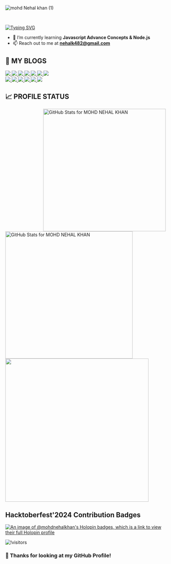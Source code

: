 ![mohd Nehal khan (1)](https://github.com/MOHDNEHALKHAN/MOHDNEHALKHAN/assets/125626654/8212ad8b-faf5-4e5c-8f7e-c4ee1ec81763)

</br>

[![Typing SVG](https://readme-typing-svg.herokuapp.com?font=Fira+Code&weight=500&pause=1000&color=4BB3CC&background=FFFFFF00&width=435&lines=Hello%F0%9F%91%8B%2C+I'm+Mohd+Nehal+Khan;A+self+taught+Frontend+Developer)](https://git.io/typing-svg)

<!-- <h3 align="left" color="black" font-family = "jaro">Hello👋, I'm Mohd Nehal Khan</h3> -->

- 🌱 I’m currently learning **Javascript Advance Concepts & Node.js**
- 📫 Reach out to me at **nehalk482@gmail.com**

<!--
## 🌏 **CONNECT WITH ME**

<a href="https://www.linkedin.com/in/mohd-nehal-khan-50a688245/"> 
    <img src="https://img.shields.io/badge/linkedin-1DA1F2?style=for-the-badge&logo=linkedin&logoColor=white" title="LinkedIn"  alt="LinkedIn"/>
</a>
<a href="https://www.instagram.com/mohdnehal_482/"> 
    <img src="https://img.shields.io/badge/Instagram-FF0000?style=for-the-badge&logo=instagram&logoColor=white" title="Instagram"  alt="Instagram"/>
</a>
<a href="mailto:nehalk482@gmail.com"> 
    <img src="https://img.shields.io/badge/Gmail-D14836?style=for-the-badge&logo=gmail&logoColor=white" title="Gmail"  alt="Gmail"/>
</a> 
<a href="https://twitter.com/mohdnehal482"> 
    <img src="https://img.shields.io/badge/Twitter-1DA1F2?style=for-the-badge&logo=twitter&logoColor=white" title="Twitter"  alt="Twitter"/>
</a> 
<a href="https://nehalblogs.hashnode.dev/"> 
    <img src="https://img.shields.io/badge/Hashnode-2962FF?style=for-the-badge&logo=hashnode&logoColor=white" title="Hashnode"  alt="Hashnode"/>
</a> 

<br />
-->
<!-- ## 🧑‍💻 **TECHNICAL SKILLS**

![C](https://img.shields.io/badge/C-00599C?style=for-the-badge&logo=c&logoColor=white)
![C++](https://img.shields.io/badge/C%2B%2B-00599C?style=for-the-badge&logo=c%2B%2B&logoColor=white)
![HTML](https://img.shields.io/badge/HTML5-E34F26?style=for-the-badge&logo=html5&logoColor=white "HTML")
![CSS3](https://img.shields.io/badge/CSS3-1572B6?style=for-the-badge&logo=css3&logoColor=white "CSS")
![JavaScript](https://img.shields.io/badge/JavaScript-F7DF1E?style=for-the-badge&logo=javascript&logoColor=black "JavaScript")
![Bootstrap](https://img.shields.io/badge/Bootstrap-563D7C?style=for-the-badge&logo=bootstrap&logoColor=white "Bootstrap")
![MY SQL](https://img.shields.io/badge/MySQL-005C84?style=for-the-badge&logo=mysql&logoColor=white "MYSQL")
![Mongo DB](https://img.shields.io/badge/MongoDB-4EA94B?style=for-the-badge&logo=mongodb&logoColor=white "MONGO DB")
![POSTMAN](https://img.shields.io/badge/Postman-FF6C37?style=for-the-badge&logo=Postman&logoColor=white "Postman")
![Node](https://img.shields.io/badge/Node%20js-339933?style=for-the-badge&logo=nodedotjs&logoColor=white "Node.js")
![Express](https://img.shields.io/badge/Express%20js-000000?style=for-the-badge&logo=express&logoColor=white "Express.js")
-->
<!-- ![AWS](https://img.shields.io/badge/Amazon_AWS-FF9900?style=for-the-badge&logo=amazonaws&logoColor=white "AWS") -->
<!--## 🍧 **DESIGN TOOLS**

![Figma](https://img.shields.io/badge/figma-%23F24E1E.svg?style=for-the-badge&logo=figma&logoColor=white "Figma")
![Canva](https://img.shields.io/badge/canva-%4E4FEB.svg?style=for-the-badge&logo=canva&logoColor=white "Canva")

-->

<!-- ## 🛠️ **DEVOPS TOOLS** 

![Git](https://img.shields.io/badge/git-%23F05033.svg?style=for-the-badge&logo=git&logoColor=white "Git")
![GitHub](https://img.shields.io/badge/github-%23121011.svg?style=for-the-badge&logo=github&logoColor=white "GitHub")
-->
<!-- ## 🌐 **BROWSERS**

[![Google Chrome](https://img.shields.io/badge/Google%20Chrome-317cee?style=for-the-badge&logo=GoogleChrome&logoColor=white)][repo]
[![Brave](https://img.shields.io/badge/Brave-FB542B?style=for-the-badge&logo=Brave&logoColor=white "Brave")][repo]
![Firefox](https://img.shields.io/badge/Firefox-FF7139?style=for-the-badge&logo=Firefox-Browser&logoColor=white)
![Edge](https://img.shields.io/badge/Edge-0078D7?style=for-the-badge&logo=Microsoft-edge&logoColor=white) -->

<!-- ![Safari](https://img.shields.io/badge/Safari-000000?style=for-the-badge&logo=Safari&logoColor=white) -->

<!-- ## ⭕ **OPERATING SYSTEMS**

![Windows](https://img.shields.io/badge/Windows-0078D6?style=for-the-badge&logo=windows&logoColor=white)
![Ubuntu](https://img.shields.io/badge/Ubuntu-E95420?style=for-the-badge&logo=ubuntu&logoColor=white)
![Kali](https://img.shields.io/badge/Kali-268BEE?style=for-the-badge&logo=kalilinux&logoColor=white)
![Cent OS](https://img.shields.io/badge/cent%20os-002260?style=for-the-badge&logo=centos&logoColor=F0F0F0)
![Android](https://img.shields.io/badge/Android-3DDC84?style=for-the-badge&logo=android&logoColor=white) -->

<!-- ![Mac OS](https://img.shields.io/badge/mac%20os-000000?style=for-the-badge&logo=macos&logoColor=F0F0F0) -->
<!-- ![IOS](https://img.shields.io/badge/iOS-000000?style=for-the-badge&logo=ios&logoColor=white) -->

<!-- ## ☃️ **MY LEARNING RESOURCES**

[![Stack Overflow](https://img.shields.io/badge/-Stackoverflow-FE7A16?style=for-the-badge&logo=stack-overflow&logoColor=white)][sof]
[![MDN Web Docs](https://img.shields.io/badge/MDN_Web_Docs-black?style=for-the-badge&logo=mdnwebdocs&logoColor=white)][mdn]

[![Udemy](https://img.shields.io/badge/Udemy-A435F0?style=for-the-badge&logo=Udemy&logoColor=white)][udemy]
[![FreeCodeCamp](https://img.shields.io/badge/Freecodecamp-%23123.svg?&style=for-the-badge&logo=freecodecamp&logoColor=green)][fcc]

[![Google](https://img.shields.io/badge/google-4285F4?style=for-the-badge&logo=google&logoColor=white)][google]
[![](https://img.shields.io/badge/GitHub-100000?style=for-the-badge&logo=github&logoColor=white)][github]
<!--[![Quora](https://img.shields.io/badge/Quora-%23B92B27.svg?style=for-the-badge&logo=Quora&logoColor=white)][quora]-->
<!--[![Medium](https://img.shields.io/badge/Medium-12100E?style=for-the-badge&logo=medium&logoColor=white)][medium]-->
<!--[medium]: https://medium.com/-->
<!--[![](https://img.shields.io/badge/YouTube-FF0000?style=for-the-badge&logo=youtube&logoColor=white)][youtube]-->
<!--[![DigitalOcean](https://img.shields.io/badge/DO_Community-%230167ff.svg?style=for-the-badge&logo=digitalOcean&logoColor=white)][doc]-->
<!--[![GeeksForGeeks](https://img.shields.io/badge/GeeksforGeeks-gray?style=for-the-badge&logo=geeksforgeeks&logoColor=35914c)][gog]-->
[github]: https://github.com/
[google]: https://www.google.com
[mdn]: https://developer.mozilla.org/en-US/
[wiki]: https://en.wikipedia.org/wiki/Main_Page
<!--[quora]: https://www.quora.com/-->
[doc]: https://www.digitalocean.com/community
[udemy]: https://www.udemy.com/
<!--[gog]: https://www.geeksforgeeks.org/-->
[fcc]: https://www.freecodecamp.org/
[sof]: https://stackoverflow.com/
<!--[repo]: https://github.com/codingstella?tab=repositories-->
## 📓 **MY BLOGS**
<a href="https://nehalblogs.hashnode.dev/web-development-all-you-know-before-start"> 
    <img src="https://cdn.hashnode.com/res/hashnode/image/upload/v1688800293773/57fd96a1-4360-4230-85d8-e69891a6b971.png?w=100&h=50&fit=crop&crop=entropy&auto=compress,format&format=webp"/>
    
<a href="https://nehalblogs.hashnode.dev/git-github-start-before-your-code-get-bugs"> 
    <img src="https://cdn.hashnode.com/res/hashnode/image/upload/v1691248071725/0e580f46-2c88-48bd-8684-dae03a83db44.png?w=100&h=50&fit=crop&crop=entropy&auto=compress,format&format=webp"/>
</a>

</a>
<a href="https://nehalblogs.hashnode.dev/database-store-your-web-app-data-here"> 
    <img src="https://cdn.hashnode.com/res/hashnode/image/upload/v1695650818295/e3c294bc-3475-44f6-b9c3-bdf6a5a42577.png?w=100&h=50&fit=crop&crop=entropy&auto=compress,format&format=webp"/>

</a>

<a href="https://nehalblogs.hashnode.dev/unlocking-the-power-of-api"> 
    <img src="https://cdn.hashnode.com/res/hashnode/image/upload/v1710910830673/0da37bd3-ff16-435f-bd0d-2e97f1ffba03.png?w=100&h=50&fit=crop&crop=entropy&auto=compress,format&format=webp"/>

</a>

<a href="https://nehalblogs.hashnode.dev/mastering-c-how-to-start-learning-programming"> 
    <img src="https://cdn.hashnode.com/res/hashnode/image/upload/v1718969106060/b3336e44-0743-40a6-8379-b1a5e467a7be.png?w=100&h=50&fit=crop&crop=entropy&auto=compress,format&format=webp"/>

</a>

<a href="https://nehalblogs.hashnode.dev/understanding-javascript-the-essential-browser-language"> 
    <img src="https://cdn.hashnode.com/res/hashnode/image/upload/v1717220811340/3e2c92cf-ba8f-4552-a2b2-06423330759c.png?w=100&h=50&fit=crop&crop=entropy&auto=compress,format&format=webp"/>
</a>

<a href="https://nehalblogs.hashnode.dev/weather-app-tutorial-easy-steps-to-follow"> 
    <img src="https://cdn.hashnode.com/res/hashnode/image/upload/v1718894743711/57ca33d3-1f46-426c-873d-0a18c17691e3.png?w=100&h=50&fit=crop&crop=entropy&auto=compress,format&format=webp"/>
</a>
</br>
<a href="https://nehalblogs.hashnode.dev/mongodb-the-ideal-non-sql-database"> 
    <img src="https://cdn.hashnode.com/res/hashnode/image/upload/v1719592680015/5fb35266-d4c5-45ab-b884-2e6c08f3b0c3.png?w=100&h=50&fit=crop&crop=entropy&auto=compress,format&format=webp"/>
</a>

<a href="https://nehalblogs.hashnode.dev/nodejs-for-beginners-an-easy-guide"> 
    <img src="https://cdn.hashnode.com/res/hashnode/image/upload/v1719079637893/1335cbcb-e46d-4e21-abef-c5d5b7b97557.png?w=100&h=50&fit=crop&crop=entropy&auto=compress,format&format=webp"/>
</a>

<a href="https://nehalblogs.hashnode.dev/basics-of-computer-networking-in-software-development"> 
    <img src="https://cdn.hashnode.com/res/hashnode/image/upload/v1719558532616/fc3a13b6-e906-4d0b-9287-592cdeb596fc.png?w=100&h=50&fit=crop&crop=entropy&auto=compress,format&format=webp"/>
</a>

<a href="https://nehalblogs.hashnode.dev/how-to-begin-learning-c-programming"> 
    <img src="https://cdn.hashnode.com/res/hashnode/image/upload/v1719557732308/32b28e4f-a8f1-4bdf-b837-6017715bf4a8.png?w=100&h=50&fit=crop&crop=entropy&auto=compress,format&format=webp"/>
</a>

<a href="https://nehalblogs.hashnode.dev/build-a-to-do-list-app-with-vanilla-js"> 
    <img src="https://cdn.hashnode.com/res/hashnode/image/upload/v1719566824236/a4903e9a-9666-4f8c-84b4-e37bac8382a0.png?w=100&h=50&fit=crop&crop=entropy&auto=compress,format&format=webp"/>
</a>

<a href="https://nehalblogs.hashnode.dev/comprehensive-steps-to-kick-off-global-hack-week"> 
    <img src="https://cdn.hashnode.com/res/hashnode/image/upload/v1727336530106/d113424b-dc13-4bb5-befe-2bbe68a67596.png?w=100&h=50&fit=crop&crop=entropy&auto=compress,format&format=webp"/>
</a>

## 📈 **PROFILE STATUS**

<!-- <img src="https://github-readme-stats.vercel.app/api?username=MOHDNEHALKHAN&show_icons=true&theme=radical" alt="GitHub Stats for MOHD NEHAL KHAN" width="400" align="right"> -->

<img src="https://stats.quira.sh/MOHDNEHALKHAN/github?theme=dark" alt="GitHub Stats for MOHD NEHAL KHAN" width="385" align="right">

<!-- [![MOHDNEHALKHAN's GitHub | Stats](https://stats.quira.sh/MOHDNEHALKHAN/github?theme=dark)](https://quira.sh?utm_source=widgets&utm_campaign=MOHDNEHALKHAN) -->

<img src="https://github-readme-streak-stats.herokuapp.com?user=MOHDNEHALKHAN&theme=radical&date_format=j%20M%5B%20Y%5D" alt="GitHub Stats for MOHD NEHAL KHAN" width="400">

<!-- <img src="https://github-readme-stats.vercel.app/api/top-langs/?username=MOHDNEHALKHAN&layout=compact&theme=radical" width="380"> -->

<img src="https://stats.quira.sh/MOHDNEHALKHAN/languages-over-time?theme=dark" width="450">

## Hacktoberfest'2024 Contribution Badges
[![An image of @mohdnehalkhan's Holopin badges, which is a link to view their full Holopin profile](https://holopin.me/mohdnehalkhan)](https://holopin.io/@mohdnehalkhan)

![!visitors](https://visitor-badge.laobi.icu/badge?page_id=MOHDNEHALKHAN.MOHDNEHALKHAN)

### **🤝 Thanks for looking at my GitHub Profile!** 
